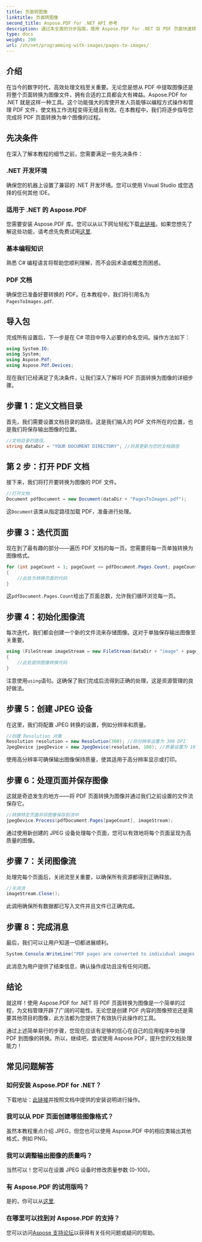 ```yaml
---
title: 页面转图像
linktitle: 页面转图像
second_title: Aspose.PDF for .NET API 参考
description: 通过本全面的分步指南，使用 Aspose.PDF for .NET 将 PDF 页面快速转换为高质量图像。
type: docs
weight: 200
url: /zh/net/programming-with-images/pages-to-images/
---
```

## 介绍

在当今的数字时代，高效处理文档至关重要。无论您是想从 PDF 中提取图像还是将整个页面转换为图像文件，拥有合适的工具都会大有裨益。Aspose.PDF for .NET 就是这样一种工具。这个功能强大的库使开发人员能够以编程方式操作和管理 PDF 文件，使文档工作流程变得无缝且有效。在本教程中，我们将逐步指导您完成将 PDF 页面转换为单个图像的过程。

## 先决条件

在深入了解本教程的细节之前，您需要满足一些先决条件：

### .NET 开发环境

确保您的机器上设置了兼容的 .NET 开发环境。您可以使用 Visual Studio 或您选择的任何其他 IDE。

### 适用于 .NET 的 Aspose.PDF

您需要安装 Aspose.PDF 库。您可以从以下网址轻松下载[此链接](https://releases.aspose.com/pdf/net/)。如果您想先了解这些功能，请考虑先免费试用[这里](https://releases.aspose.com/).

### 基本编程知识

熟悉 C# 编程语言将帮助您顺利理解，而不会因术语或概念而困惑。

### PDF 文档

确保您已准备好要转换的 PDF。在本教程中，我们将引用名为`PagesToImages.pdf`.

## 导入包

完成所有设置后，下一步是在 C# 项目中导入必要的命名空间。操作方法如下：

```csharp
using System.IO;
using System;
using Aspose.Pdf;
using Aspose.Pdf.Devices;
```

现在我们已经满足了先决条件，让我们深入了解将 PDF 页面转换为图像的详细步骤。

## 步骤 1：定义文档目录

首先，我们需要设置文档目录的路径。这是我们输入的 PDF 文件所在的位置，也是我们将保存输出图像的位置。

```csharp
//文档目录的路径。
string dataDir = "YOUR DOCUMENT DIRECTORY"; //将其更新为您的文档路径
```

## 第 2 步：打开 PDF 文档

接下来，我们将打开要转换为图像的 PDF 文件。

```csharp
//打开文档
Document pdfDocument = new Document(dataDir + "PagesToImages.pdf");
```

这`Document`该类从指定路径加载 PDF，准备进行处理。

## 步骤 3：迭代页面

现在到了最有趣的部分——遍历 PDF 文档的每一页。您需要将每一页单独转换为图像格式。

```csharp
for (int pageCount = 1; pageCount <= pdfDocument.Pages.Count; pageCount++)
{
    //此处为转换页面的代码
}
```

这`pdfDocument.Pages.Count`给出了页面总数，允许我们循环浏览每一页。

## 步骤 4：初始化图像流

每次迭代，我们都会创建一个新的文件流来存储图像。这对于单独保存输出图像至关重要。

```csharp
using (FileStream imageStream = new FileStream(dataDir + "image" + pageCount + "_out" + ".jpg", FileMode.Create))
{
    //此处提供图像转换代码
}
```

注意使用`using`语句。这确保了我们完成后流得到正确的处理，这是资源管理的良好做法。

## 步骤 5：创建 JPEG 设备

在这里，我们将配置 JPEG 转换的设置，例如分辨率和质量。

```csharp
//创建 Resolution 对象
Resolution resolution = new Resolution(300); //将分辨率设置为 300 DPI
JpegDevice jpegDevice = new JpegDevice(resolution, 100); //质量设置为 100
```

使用高分辨率可确保输出图像保持质量，使其适用于高分辨率显示或打印。

## 步骤 6：处理页面并保存图像

这就是奇迹发生的地方——将 PDF 页面转换为图像并通过我们之前设置的文件流保存它。

```csharp
//转换特定页面并将图像保存到流中
jpegDevice.Process(pdfDocument.Pages[pageCount], imageStream);
```

通过使用新创建的 JPEG 设备处理每个页面，您可以有效地将每个页面呈现为高质量的图像。

## 步骤 7：关闭图像流

处理完每个页面后，关闭流至关重要，以确保所有资源都得到正确释放。

```csharp
//关闭流
imageStream.Close();
```

此调用确保所有数据都已写入文件并且文件已正确完成。

## 步骤 8：完成消息

最后，我们可以让用户知道一切都进展顺利。

```csharp
System.Console.WriteLine("PDF pages are converted to individual images successfully!");
```

此消息为用户提供了结束信息，确认操作成功且没有任何问题。

## 结论

就这样！使用 Aspose.PDF for .NET 将 PDF 页面转换为图像是一个简单的过程，为文档管理开辟了广阔的可能性。无论您是创建 PDF 内容的图像预览还是需要其他项目的图像，此方法都为您提供了有效执行此操作的工具。

通过上述简单易行的步骤，您现在应该有足够的信心在自己的应用程序中处理 PDF 到图像的转换。所以，继续吧，尝试使用 Aspose.PDF，提升您的文档处理能力！

## 常见问题解答

### 如何安装 Aspose.PDF for .NET？
下载地址：[此链接](https://releases.aspose.com/pdf/net/)并按照文档中提供的安装说明进行操作。

### 我可以从 PDF 页面创建哪些图像格式？
虽然本教程重点介绍 JPEG，但您也可以使用 Aspose.PDF 中的相应类输出其他格式，例如 PNG。

### 我可以调整输出图像的质量吗？
当然可以！您可以在设置 JPEG 设备时修改质量参数 (0-100)。

### 有 Aspose.PDF 的试用版吗？
是的，你可以从[这里](https://releases.aspose.com/).

### 在哪里可以找到对 Aspose.PDF 的支持？
您可以访问[Aspose 支持论坛](https://forum.aspose.com/c/pdf/10)以获得有关任何问题或疑问的帮助。